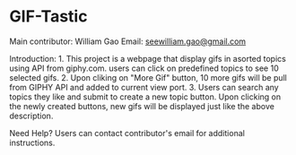 # GIF-Tastic

Main contributor: William Gao 
Email: seewilliam.gao@gmail.com

Introduction: 
    1. This project is a webpage that display gifs in asorted topics using API from giphy.com. 
    users can click on predefined topics to see 10 selected gifs. 
    2. Upon cliking on "More Gif" button, 10 more gifs will be pull from GIPHY API and added to current view port. 
    3. Users can search any topics they like and submit to create a new topic button. Upon clicking on the newly created buttons, new gifs will be displayed just like the above description.

Need Help?
    Users can contact contributor's email for additional instructions. 
    
